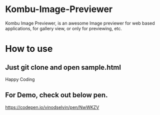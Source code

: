 # Kombu-Image-Previewer
Kombu Image Previewer, is an awesome Image previewer for web based applications, for gallery view, or only for previewing, etc.

# How to use

## Just git clone and open sample.html

Happy Coding

## For Demo, check out below pen.

https://codepen.io/vinodselvin/pen/NwWKZV
